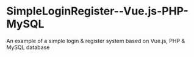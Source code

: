 # SimpleLoginRegister--Vue.js-PHP-MySQL
An example of a simple login &amp; register system based on Vue.js, PHP &amp; MySQL database
